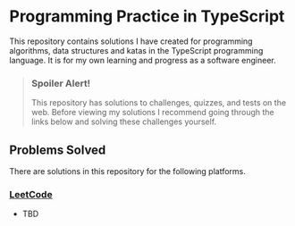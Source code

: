 # Programming Practice in TypeScript

This repository contains solutions I have created for programming algorithms, data structures and katas in the TypeScript programming language. It is for my own learning and progress as a software engineer. 

> ### Spoiler Alert!
> This repository has solutions to challenges, quizzes, and tests on the web. Before viewing my solutions I recommend going through the links below and solving these challenges yourself.

## Problems Solved

There are solutions in this repository for the following platforms.

### [LeetCode](http://leetcode.com)
* TBD
